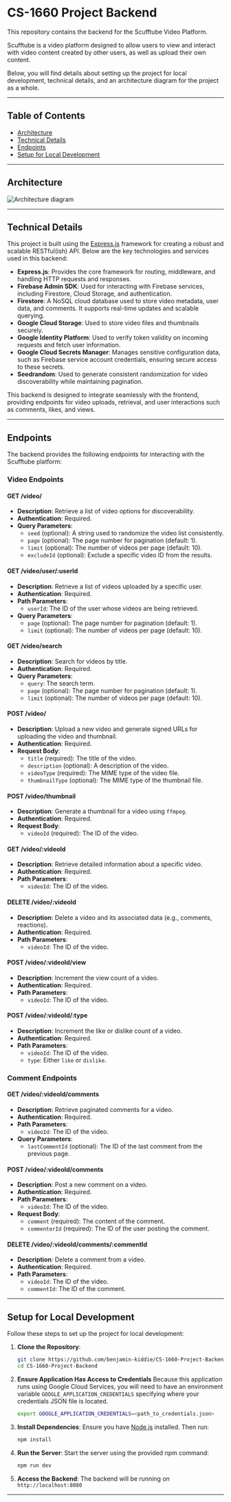 # CS-1660 Project Backend

This repository contains the backend for the Scufftube Video Platform.

Scufftube is a video platform designed to allow users to view and interact with video content created by other users, as well as upload their own content.

Below, you will find details about setting up the project for local development, technical details, and an architecture diagram for the project as a whole.

---

## Table of Contents
- [Architecture](#architecture)
- [Technical Details](#technical-details)
- [Endpoints](#endpoints)
- [Setup for Local Development](#setup-for-local-development)

---

## Architecture
![Architecture diagram](architecture_diagram.svg)

---

## Technical Details
This project is built using the [Express.js](https://expressjs.com/) framework for creating a robust and scalable RESTful(ish) API. Below are the key technologies and services used in this backend:

- **Express.js**: Provides the core framework for routing, middleware, and handling HTTP requests and responses.
- **Firebase Admin SDK**: Used for interacting with Firebase services, including Firestore, Cloud Storage, and authentication.
- **Firestore**: A NoSQL cloud database used to store video metadata, user data, and comments. It supports real-time updates and scalable querying.
- **Google Cloud Storage**: Used to store video files and thumbnails securely.
- **Google Identity Platform**: Used to verify token validity on incoming requests and fetch user information.
- **Google Cloud Secrets Manager**: Manages sensitive configuration data, such as Firebase service account credentials, ensuring secure access to these secrets.
- **Seedrandom**: Used to generate consistent randomization for video discoverability while maintaining pagination.

This backend is designed to integrate seamlessly with the frontend, providing endpoints for video uploads, retrieval, and user interactions such as comments, likes, and views.

---

## Endpoints
The backend provides the following endpoints for interacting with the Scufftube platform:

### Video Endpoints
#### **GET /video/**
- **Description**: Retrieve a list of video options for discoverability.
- **Authentication**: Required.
- **Query Parameters**:
  - `seed` (optional): A string used to randomize the video list consistently.
  - `page` (optional): The page number for pagination (default: 1).
  - `limit` (optional): The number of videos per page (default: 10).
  - `excludeId` (optional): Exclude a specific video ID from the results.

#### **GET /video/user/:userId**
- **Description**: Retrieve a list of videos uploaded by a specific user.
- **Authentication**: Required.
- **Path Parameters**:
  - `userId`: The ID of the user whose videos are being retrieved.
- **Query Parameters**:
  - `page` (optional): The page number for pagination (default: 1).
  - `limit` (optional): The number of videos per page (default: 10).

#### **GET /video/search**
- **Description**: Search for videos by title.
- **Authentication**: Required.
- **Query Parameters**:
  - `query`: The search term.
  - `page` (optional): The page number for pagination (default: 1).
  - `limit` (optional): The number of videos per page (default: 10).

#### **POST /video/**
- **Description**: Upload a new video and generate signed URLs for uploading the video and thumbnail.
- **Authentication**: Required.
- **Request Body**:
  - `title` (required): The title of the video.
  - `description` (optional): A description of the video.
  - `videoType` (required): The MIME type of the video file.
  - `thumbnailType` (optional): The MIME type of the thumbnail file.

#### **POST /video/thumbnail**
- **Description**: Generate a thumbnail for a video using `ffmpeg`.
- **Authentication**: Required.
- **Request Body**:
  - `videoId` (required): The ID of the video.

#### **GET /video/:videoId**
- **Description**: Retrieve detailed information about a specific video.
- **Authentication**: Required.
- **Path Parameters**:
  - `videoId`: The ID of the video.

#### **DELETE /video/:videoId**
- **Description**: Delete a video and its associated data (e.g., comments, reactions).
- **Authentication**: Required.
- **Path Parameters**:
  - `videoId`: The ID of the video.

#### **POST /video/:videoId/view**
- **Description**: Increment the view count of a video.
- **Authentication**: Required.
- **Path Parameters**:
  - `videoId`: The ID of the video.

#### **POST /video/:videoId/:type**
- **Description**: Increment the like or dislike count of a video.
- **Authentication**: Required.
- **Path Parameters**:
  - `videoId`: The ID of the video.
  - `type`: Either `like` or `dislike`.

### Comment Endpoints
#### **GET /video/:videoId/comments**
- **Description**: Retrieve paginated comments for a video.
- **Authentication**: Required.
- **Path Parameters**:
  - `videoId`: The ID of the video.
- **Query Parameters**:
  - `lastCommentId` (optional): The ID of the last comment from the previous page.

#### **POST /video/:videoId/comments**
- **Description**: Post a new comment on a video.
- **Authentication**: Required.
- **Path Parameters**:
  - `videoId`: The ID of the video.
- **Request Body**:
  - `comment` (required): The content of the comment.
  - `commenterId` (required): The ID of the user posting the comment.

#### **DELETE /video/:videoId/comments/:commentId**
- **Description**: Delete a comment from a video.
- **Authentication**: Required.
- **Path Parameters**:
  - `videoId`: The ID of the video.
  - `commentId`: The ID of the comment.

--- 

## Setup for Local Development
Follow these steps to set up the project for local development:

1. **Clone the Repository**:
    ```bash
    git clone https://github.com/benjamin-kiddie/CS-1660-Project-Backend.git
    cd CS-1660-Project-Backend
    ```

2. **Ensure Application Has Access to Credentials**
  Because this application runs using Google Cloud Services, you will need to have an environment variable `GOOGLE_APPLICATION_CREDENTIALS` specifying where your credentials JSON file is located.
    ```bash
    export GOOGLE_APPLICATION_CREDENTIALS=<path_to_credentials.json>
    ```


3. **Install Dependencies**:
  Ensure you have [Node.js](https://nodejs.org) installed. Then run:
    ```bash
    npm install
    ```

4. **Run the Server**:
  Start the server using the provided npm command:
    ```bash
    npm run dev
    ```

5. **Access the Backend**:
  The backend will be running on `http://localhost:8080`

---